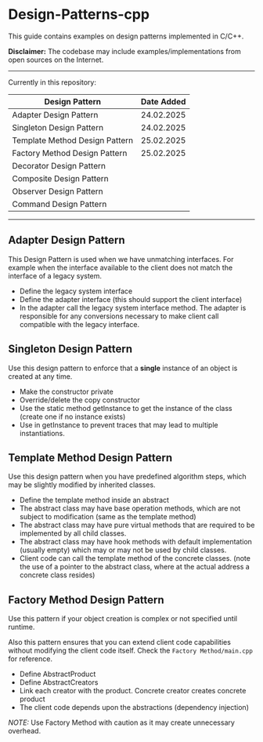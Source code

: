 # Design-Patterns-cpp
This guide contains examples on design patterns implemented in C/C++.

**Disclaimer:** The codebase may include examples/implementations from open sources on the Internet.

---

Currently in this repository: 

| Design Pattern    | Date Added |
| -------- | ------- |
| Adapter Design Pattern  | 24.02.2025    |
| Singleton Design Pattern | 24.02.2025     |
| Template Method Design Pattern    | 25.02.2025    |
| Factory Method Design Pattern    |  25.02.2025  |
| Decorator Design Pattern    |     |
| Composite Design Pattern    |     |
| Observer Design Pattern    |     |
| Command Design Pattern    |     |

---

## Adapter Design Pattern

This Design Pattern is used when we have unmatching interfaces. For example when the interface available to the client does not match the interface of a legacy system.

* Define the legacy system interface
* Define the adapter interface (this should support the client interface)
* In the adapter call the legacy system interface method. The adapter is responsible for any conversions necessary to make client call compatible with the legacy interface.

## Singleton Design Pattern
Use this design pattern to enforce that a **single** instance of an object is created at any time.

* Make the constructor private
* Override/delete the copy constructor
* Use the static method getInstance to get the instance of the class (create one if no instance exists)
* Use in getInstance to prevent traces that may lead to multiple instantiations.

## Template Method Design Pattern
Use this design pattern when you have predefined algorithm steps, which may be slightly modified by inherited classes.

* Define the template method inside an abstract
* The abstract class may have base operation methods, which are not subject to modification (same as the template method)
* The abstract class may have pure virtual methods that are required to be implemented by all child classes.
* The abstract class may have hook methods with default implementation (usually empty) which may or may not be used by child classes.
* Client code can call the template method of the concrete classes. (note the use of a pointer to the abstract class, where at the actual address a concrete class resides)

## Factory Method Design Pattern
Use this pattern if your object creation is complex or not specified until runtime.

Also this pattern ensures that you can extend client code capabilities without modifying the client code itself. Check the `Factory Method/main.cpp` for reference.

* Define AbstractProduct
* Define AbstractCreators
* Link each creator with the product. Concrete creator creates concrete product
* The client code depends upon the abstractions (dependency injection)

*NOTE:*  Use Factory Method with caution as it may create unnecessary overhead.
